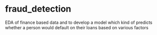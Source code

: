 # fraud_detection
EDA of finance based data and to develop a model which kind of predicts whether a person would default on their loans based on various factors
